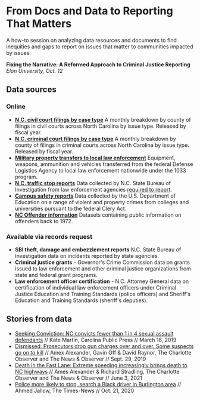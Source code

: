 # From Docs and Data to Reporting That Matters
A how-to session on analyzing data resources and documents to find inequities and gaps to report on issues that matter to communities impacted by issues.

**Fixing the Narrative: A Reformed Approach to Criminal Justice Reporting**
*Elon University, Oct. 12*

## Data sources

### Online
* **[N.C. civil court filings by case type](https://www.nccourts.gov/documents/publications/civil-issue-filingsorder-results)** A monthly breakdown by county of filings in civil courts across North Carolina by issue type. Released by fiscal year.
* **[N.C. criminal court filings by case type](https://www.nccourts.gov/documents/publications/criminalinfraction-case-activity-report-by-county)** A monthly breakdown by county of filings in criminal courts across North Carolina by issue type. Released by fiscal year.
* **[Military property transfers to local law enforcement](https://www.dla.mil/Disposition-Services/Offers/Law-Enforcement/Public-Information/)** Equipment, weapons, ammunition and vehicles transferred from the federal Defense Logistics Agency to local law enforcement nationwide under the 1033 program.
* **[N.C. traffic stop reports](https://trafficstops.ncsbi.gov/Default.aspx?pageid=2)** Data collected by N.C. State Bureau of Investigation from law enforcement agencies [required to report](https://www.ncsbi.gov/Docs/Agencies-Required-List.aspx). 
* **[Campus safety reports](https://ope.ed.gov/campussafety/#/)** Data collected by the U.S. Department of Education on a range of violent and property crimes from colleges and universities pursuant to the federal Clery Act.
* **[NC Offender information](https://webapps.doc.state.nc.us/opi/downloads.do?method=view)** Datasets containing public information on offenders back to 1972. 

### Available via records request

 - **SBI theft, damage and embezzlement reports** N.C. State Bureau of Investigation data on incidents reported by state agencies.
 - **Criminal justice grants** - Governor's Crime Commission data on grants issued to law enforcement and other criminal justice organizations from state and federal grant programs.
 - **Law enforcement officer certification** - N.C. Attorney General data on certification of individual law enforcement officers under Criminal Justice Education and Training Standards (police officers) and Sheriff's Education and Training Standards (sheriff's deputies).

 ## Stories from data
 * [Seeking Conviction: NC convicts fewer than 1 in 4 sexual assault defendants](https://carolinapublicpress.org/28695/analysis-nc-convicts-fewer-than-1-in-4-sexual-assault-defendants/) // Kate Martin, Carolina Public Press // March 18, 2019
 * [Dismissed: Prosecutors drop gun charges over and over. Some suspects go on to kill](https://www.charlotteobserver.com/news/local/article227195269.html) // Amex Alexander, Gavin Off & David Raynor, The Charlotte Observer and The News & Observer // Sept. 29, 2019
 * [Death in the Fast Lane: Extreme speeding increasingly brings death to NC highways](https://www.charlotteobserver.com/news/state/north-carolina/article250722934.html) // Ames Alexander & Richard Stradling, The Charlotte Observer and The News & Observer // June 3, 2021
 * [Police more likely to stop, search a Black driver in Burlington area](https://www.usatoday.com/story/news/2020/10/21/police-more-likely-stop-search-black-people-driving-burlington/5956475002/) // Ahmed Jallow, The Times-News // Oct. 21, 2020

